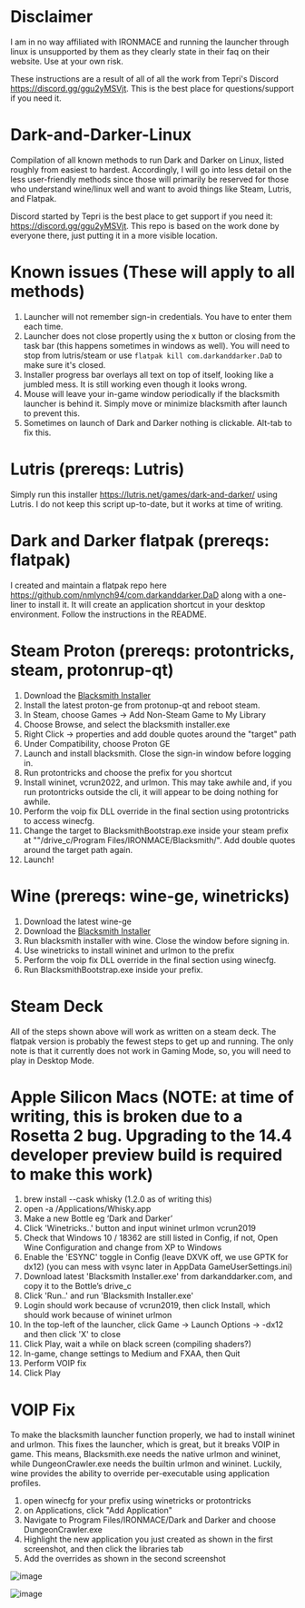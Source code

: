 # Disclaimer
I am in no way affiliated with IRONMACE and running the launcher through linux is unsupported by them as they clearly state in their faq on their website. Use at your own risk.

These instructions are a result of all of all the work from Tepri's Discord https://discord.gg/ggu2yMSVjt. This is the best place for questions/support if you need it.

# Dark-and-Darker-Linux
Compilation of all known methods to run Dark and Darker on Linux, listed roughly from easiest to hardest. Accordingly, I will go into less detail on the less user-friendly methods since those will primarily be reserved for those who understand wine/linux well and want to avoid things like Steam, Lutris, and Flatpak.

Discord started by Tepri is the best place to get support if you need it: https://discord.gg/ggu2yMSVjt. This repo is based on the work done by everyone there, just putting it in a more visible location.

# Known issues (These will apply to all methods)
1. Launcher will not remember sign-in credentials. You have to enter them each time.
2. Launcher does not close propertly using the x button or closing from the task bar (this happens sometimes in windows as well). You will need to stop from lutris/steam or use `flatpak kill com.darkanddarker.DaD` to make sure it's closed.
3. Installer progress bar overlays all text on top of itself, looking like a jumbled mess. It is still working even though it looks wrong.
4. Mouse will leave your in-game window periodically if the blacksmith launcher is behind it. Simply move or minimize blacksmith after launch to prevent this.
5. Sometimes on launch of Dark and Darker nothing is clickable. Alt-tab to fix this.

# Lutris (prereqs: Lutris)
Simply run this installer https://lutris.net/games/dark-and-darker/ using Lutris. I do not keep this script up-to-date, but it works at time of writing.

# Dark and Darker flatpak (prereqs: flatpak)
I created and maintain a flatpak repo here https://github.com/nmlynch94/com.darkanddarker.DaD along with a one-liner to install it. It will create an application shortcut in your desktop environment. Follow the instructions in the README.

# Steam Proton (prereqs: protontricks, steam, protonrup-qt)
1. Download the [Blacksmith Installer](https://www.darkanddarker.com/)
2. Install the latest proton-ge from protonup-qt and reboot steam.
3. In Steam, choose Games -> Add Non-Steam Game to My Library
4. Choose Browse, and select the blacksmith installer.exe
5. Right Click -> properties and add double quotes around the "target" path
6. Under Compatibility, choose Proton GE
7. Launch and install blacksmith. Close the sign-in window before logging in.
8. Run protontricks and choose the prefix for you shortcut
9. Install wininet, vcrun2022, and urlmon. This may take awhile and, if you run protontricks outside the cli, it will appear to be doing nothing for awhile.
10. Perform the voip fix DLL override in the final section using protontricks to access winecfg.
11. Change the target to BlacksmithBootstrap.exe inside your steam prefix at "<prefix>"/drive_c/Program Files/IRONMACE/Blacksmith/". Add double quotes around the target path again.
12. Launch!

# Wine (prereqs: wine-ge, winetricks)
1. Download the latest wine-ge
2. Download the [Blacksmith Installer](https://www.darkanddarker.com/)
3. Run blacksmith installer with wine. Close the window before signing in.
4. Use winetricks to install wininet and urlmon to the prefix
9. Perform the voip fix DLL override in the final section using winecfg.
10. Run BlacksmithBootstrap.exe inside your prefix.

# Steam Deck
All of the steps shown above will work as written on a steam deck. The flatpak version is probably the fewest steps to get up and running. The only note is that it currently does not work in Gaming Mode, so, you will need to play in Desktop Mode.

# Apple Silicon Macs (NOTE: at time of writing, this is broken due to a Rosetta 2 bug. Upgrading to the 14.4 developer preview build is required to make this work)
1. brew install --cask whisky (1.2.0 as of writing this)
2. open -a /Applications/Whisky.app
3. Make a new Bottle eg ‘Dark and Darker’
4. Click 'Winetricks..' button and input wininet urlmon vcrun2019
5. Check that Windows 10 / 18362 are still listed in Config, if not, Open Wine Configuration and change from XP to Windows
6. Enable the 'ESYNC' toggle in Config (leave DXVK off, we use GPTK for dx12) (you can mess with vsync later in AppData GameUserSettings.ini)
7. Download latest 'Blacksmith Installer.exe' from darkanddarker.com, and copy it to the Bottle’s drive_c
8. Click 'Run..' and run 'Blacksmith Installer.exe'
9. Login should work because of vcrun2019, then click Install, which should work because of wininet urlmon
10. In the top-left of the launcher, click Game → Launch Options → -dx12 and then click 'X' to close
11. Click Play, wait a while on black screen (compiling shaders?)
12. In-game, change settings to Medium and FXAA, then Quit
13. Perform VOIP fix
14. Click Play

# VOIP Fix
To make the blacksmith launcher function properly, we had to install wininet and urlmon. This fixes the launcher, which is great, but it breaks VOIP in game. This means, Blacksmith.exe needs the native urlmon and wininet, while DungeonCrawler.exe needs the builtin urlmon and wininet. Luckily, wine provides the ability to override per-executable using application profiles.

1. open winecfg for your prefix using winetricks or protontricks
2. on Applications, click "Add Application"
3. Navigate to Program Files/IRONMACE/Dark and Darker and choose DungeonCrawler.exe
4. Highlight the new application you just created as shown in the first screenshot, and then click the libraries tab
5. Add the overrides as shown in the second screenshot

![image](https://github.com/nmlynch94/Dark-and-Darker-Linux/assets/40608755/384596b5-047f-4fde-a54b-4c8b3db61857)

![image](https://github.com/nmlynch94/Dark-and-Darker-Linux/assets/40608755/f029353a-9858-43d0-8d42-bfaac9773d7c)
